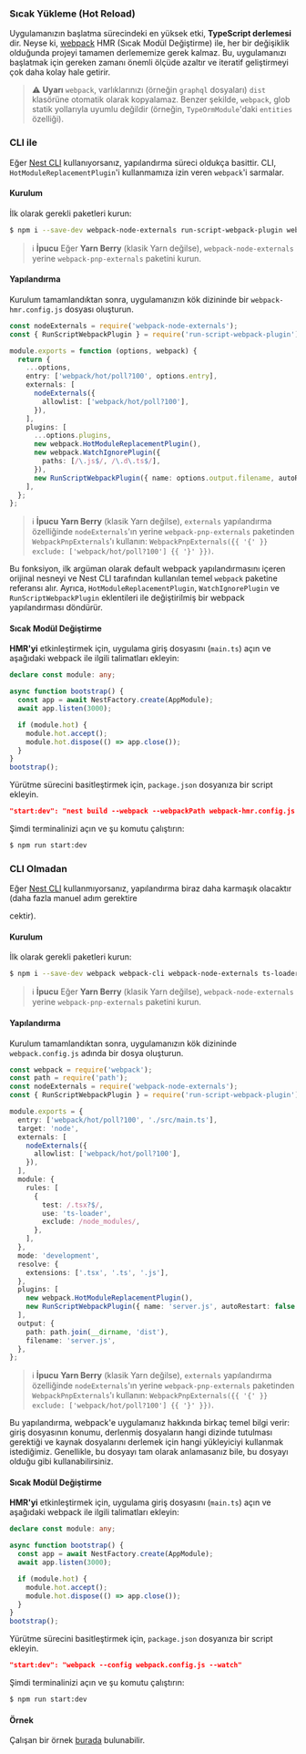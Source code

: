 ### Sıcak Yükleme (Hot Reload)

Uygulamanızın başlatma sürecindeki en yüksek etki, **TypeScript derlemesi** dir. Neyse ki, [webpack](https://github.com/webpack/webpack) HMR (Sıcak Modül Değiştirme) ile, her bir değişiklik olduğunda projeyi tamamen derlememize gerek kalmaz. Bu, uygulamanızı başlatmak için gereken zamanı önemli ölçüde azaltır ve iteratif geliştirmeyi çok daha kolay hale getirir.

> ⚠️ **Uyarı** `webpack`, varlıklarınızı (örneğin `graphql` dosyaları) `dist` klasörüne otomatik olarak kopyalamaz. Benzer şekilde, `webpack`, glob statik yollarıyla uyumlu değildir (örneğin, `TypeOrmModule`'daki `entities` özelliği).

### CLI ile

Eğer [Nest CLI](https://docs.nestjs.com/cli/overview) kullanıyorsanız, yapılandırma süreci oldukça basittir. CLI, `HotModuleReplacementPlugin`'i kullanmamıza izin veren `webpack`'i sarmalar.

#### Kurulum

İlk olarak gerekli paketleri kurun:

```bash
$ npm i --save-dev webpack-node-externals run-script-webpack-plugin webpack
```

> ℹ️ **İpucu** Eğer **Yarn Berry** (klasik Yarn değilse), `webpack-node-externals` yerine `webpack-pnp-externals` paketini kurun.

#### Yapılandırma

Kurulum tamamlandıktan sonra, uygulamanızın kök dizininde bir `webpack-hmr.config.js` dosyası oluşturun.

```typescript
const nodeExternals = require('webpack-node-externals');
const { RunScriptWebpackPlugin } = require('run-script-webpack-plugin');

module.exports = function (options, webpack) {
  return {
    ...options,
    entry: ['webpack/hot/poll?100', options.entry],
    externals: [
      nodeExternals({
        allowlist: ['webpack/hot/poll?100'],
      }),
    ],
    plugins: [
      ...options.plugins,
      new webpack.HotModuleReplacementPlugin(),
      new webpack.WatchIgnorePlugin({
        paths: [/\.js$/, /\.d\.ts$/],
      }),
      new RunScriptWebpackPlugin({ name: options.output.filename, autoRestart: false }),
    ],
  };
};
```

> ℹ️ **İpucu** **Yarn Berry** (klasik Yarn değilse), `externals` yapılandırma özelliğinde `nodeExternals`'ın yerine `webpack-pnp-externals` paketinden `WebpackPnpExternals`'ı kullanın: `WebpackPnpExternals({{ '{' }} exclude: ['webpack/hot/poll?100'] {{ '}' }})`.

Bu fonksiyon, ilk argüman olarak default webpack yapılandırmasını içeren orijinal nesneyi ve Nest CLI tarafından kullanılan temel `webpack` paketine referansı alır. Ayrıca, `HotModuleReplacementPlugin`, `WatchIgnorePlugin` ve `RunScriptWebpackPlugin` eklentileri ile değiştirilmiş bir webpack yapılandırması döndürür.

#### Sıcak Modül Değiştirme

**HMR'yi** etkinleştirmek için, uygulama giriş dosyasını (`main.ts`) açın ve aşağıdaki webpack ile ilgili talimatları ekleyin:

```typescript
declare const module: any;

async function bootstrap() {
  const app = await NestFactory.create(AppModule);
  await app.listen(3000);

  if (module.hot) {
    module.hot.accept();
    module.hot.dispose(() => app.close());
  }
}
bootstrap();
```

Yürütme sürecini basitleştirmek için, `package.json` dosyanıza bir script ekleyin.

```json
"start:dev": "nest build --webpack --webpackPath webpack-hmr.config.js --watch"
```

Şimdi terminalinizi açın ve şu komutu çalıştırın:

```bash
$ npm run start:dev
```

### CLI Olmadan

Eğer [Nest CLI](https://docs.nestjs.com/cli/overview) kullanmıyorsanız, yapılandırma biraz daha karmaşık olacaktır (daha fazla manuel adım gerektire

cektir).

#### Kurulum

İlk olarak gerekli paketleri kurun:

```bash
$ npm i --save-dev webpack webpack-cli webpack-node-externals ts-loader run-script-webpack-plugin
```

> ℹ️ **İpucu** Eğer **Yarn Berry** (klasik Yarn değilse), `webpack-node-externals` yerine `webpack-pnp-externals` paketini kurun.

#### Yapılandırma

Kurulum tamamlandıktan sonra, uygulamanızın kök dizininde `webpack.config.js` adında bir dosya oluşturun.

```typescript
const webpack = require('webpack');
const path = require('path');
const nodeExternals = require('webpack-node-externals');
const { RunScriptWebpackPlugin } = require('run-script-webpack-plugin');

module.exports = {
  entry: ['webpack/hot/poll?100', './src/main.ts'],
  target: 'node',
  externals: [
    nodeExternals({
      allowlist: ['webpack/hot/poll?100'],
    }),
  ],
  module: {
    rules: [
      {
        test: /.tsx?$/,
        use: 'ts-loader',
        exclude: /node_modules/,
      },
    ],
  },
  mode: 'development',
  resolve: {
    extensions: ['.tsx', '.ts', '.js'],
  },
  plugins: [
    new webpack.HotModuleReplacementPlugin(),
    new RunScriptWebpackPlugin({ name: 'server.js', autoRestart: false }),
  ],
  output: {
    path: path.join(__dirname, 'dist'),
    filename: 'server.js',
  },
};
```

> ℹ️ **İpucu** **Yarn Berry** (klasik Yarn değilse), `externals` yapılandırma özelliğinde `nodeExternals`'ın yerine `webpack-pnp-externals` paketinden `WebpackPnpExternals`'ı kullanın: `WebpackPnpExternals({{ '{' }} exclude: ['webpack/hot/poll?100'] {{ '}' }})`.

Bu yapılandırma, webpack'e uygulamanız hakkında birkaç temel bilgi verir: giriş dosyasının konumu, derlenmiş dosyaların hangi dizinde tutulması gerektiği ve kaynak dosyalarını derlemek için hangi yükleyiciyi kullanmak istediğimiz. Genellikle, bu dosyayı tam olarak anlamasanız bile, bu dosyayı olduğu gibi kullanabilirsiniz.

#### Sıcak Modül Değiştirme

**HMR'yi** etkinleştirmek için, uygulama giriş dosyasını (`main.ts`) açın ve aşağıdaki webpack ile ilgili talimatları ekleyin:

```typescript
declare const module: any;

async function bootstrap() {
  const app = await NestFactory.create(AppModule);
  await app.listen(3000);

  if (module.hot) {
    module.hot.accept();
    module.hot.dispose(() => app.close());
  }
}
bootstrap();
```

Yürütme sürecini basitleştirmek için, `package.json` dosyanıza bir script ekleyin.

```json
"start:dev": "webpack --config webpack.config.js --watch"
```

Şimdi terminalinizi açın ve şu komutu çalıştırın:

```bash
$ npm run start:dev
```

#### Örnek

Çalışan bir örnek [burada](https://github.com/nestjs/nest/tree/master/sample/08-webpack) bulunabilir.